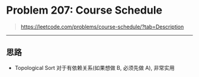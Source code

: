# Problem 207: Course Schedule

> https://leetcode.com/problems/course-schedule/?tab=Description

----------

## 思路

* Topological Sort 对于有依赖关系\(如果想做 B, 必须先做 A\), 非常实用




